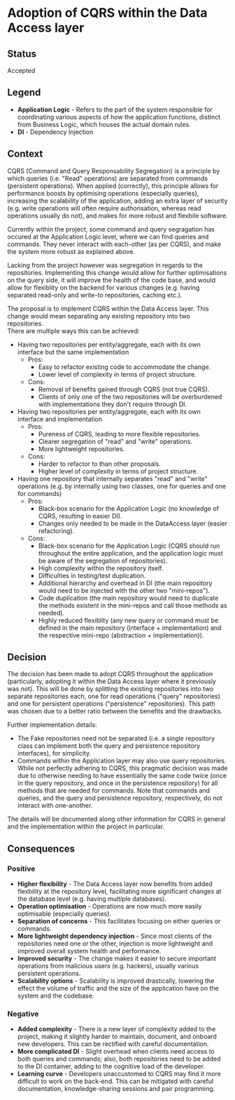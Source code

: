 # Adoption of CQRS within the Data Access layer

## Status
Accepted

## Legend
- **Application Logic** - Refers to the part of the system responsible for coordinating various aspects of how the application functions, distinct from Business Logic, which houses the actual domain rules.
- **DI** - Dependency Injection

## Context
CQRS (Command and Query Responsability Segregation) is a principle by which queries (i.e. "Read" operations) are separated from commands (persistent operations). When applied (correctly), this principle allows for performance boosts by optimising operations (especially queries), increasing the scalability of the application, adding an extra layer of security (e.g. write operations will often require authorisation, whereas read operations usually do not), and makes for more robust and flexbile software.

Currently within the project, some command and query segragation has occured at the Application Logic level, where we can find queries and commands. They never interact with each-other (as per CQRS), and make the system more robust as explained above.

Lacking from the project however was segregation in regards to the repositories. Implementing this change would allow for further optimisations on the query side, it will improve the health of the code base, and would allow for flexiblity on the backend for various changes (e.g. having separated read-only and write-to repositories, caching etc.).

The proposal is to implement CQRS within the Data Access layer. This change would mean separating any existing repository into two repositories.  
There are multiple ways this can be achieved:
- Having two repositories per entity/aggregate, each with its own interface but the same implementation  
    - Pros:
        - Easy to refactor existing code to accommodate the change.
        - Lower level of complexity in terms of project structure.
    - Cons:
        - Removal of benefits gained through CQRS (not true CQRS).
        - Clients of only one of the two repositories will be overburdened with implementations they don't require through DI.
- Having two repositories per entity/aggregate, each with its own interface and implementation
    - Pros: 
        - Pureness of CQRS, leading to more flexible repositories.
        - Clearer segregation of "read" and "write" operations.
        - More lightweight repositories.
    - Cons:
        - Harder to refactor to than other proposals.
        - Higher level of complexity in terms of project structure.
- Having one repository that internally separates "read" and "write" operations (e.g. by internally using two classes, one for queries and one for commands)
    - Pros:
        - Black-box scenario for the Application Logic (no knowledge of CQRS, resulting in easier DI).
        - Changes only needed to be made in the DataAccess layer (easier refactoring).
    - Cons:
        - Black-box scenario for the Application Logic (CQRS should run throughout the entire application, and the application logic must be aware of the segregation of repositories).
        - High complexity within the repository itself.
        - Difficulties in testing/test duplication.
        - Additional hierarchy and overhead in DI (the main repository would need to be injected with the other two "mini-repos").
        - Code duplication (the main repository would need to duplicate the methods existent in the mini-repos and call those methods as needed).
        - Highly reduced flexiblity (any new query or command must be defined in the main repository (interface + implementation) and the respective mini-repo (abstraction + implementation)).

## Decision
The decision has been made to adopt CQRS throughout the application (particularly, adopting it within the Data Access layer where it previously was not). This will be done by splitting the existing repositories into two separate repositories each, one for read operations ("query" repositories) and one for persistent operations ("persistence" repositories). This path was chosen due to a better ratio between the benefits and the drawbacks.

Further implementation details:
- The Fake repositories need not be separated (i.e. a single repository class can implement both the query and persistence repository interfaces), for simplicity.
- Commands within the Application layer may also use query repositories. While not perfectly adhering to CQRS, this pragmatic decision was made due to otherwise needing to have essentially the same code twice (once in the query repository, and once in the persistence repository) for all methods that are needed for commands. Note that commands and queries, and the query and persistence repository, respectively, do not interact with one-another.

The details will be documented along other information for CQRS in general and the implementation within the project in particular.

## Consequences

### Positive
- **Higher flexibility** - The Data Access layer now benefits from added flexbility at the repository level, facilitating more significant changes at the database level (e.g. having multiple databases).
- **Operation optimisation** - Operations are now much more easily optimisable (especially queries).
- **Separation of concerns** - This facilitates focusing on either queries or commands.
- **More lightweight dependency injection** - Since most clients of the repositories need one or the other, injection is more lightweight and improved overall system health and performance.
- **Improved security** - The change makes it easier to secure important operations from malicious users (e.g. hackers), usually various persistent operations.
- **Scalability options** - Scalability is improved drastically, lowering the effect the volume of traffic and the size of the application have on the system and the codebase.

### Negative
- **Added complexity** - There is a new layer of complexity added to the project, making it slightly harder to maintain, document, and onboard new developers. This can be rectified with careful documentation.
- **More complicated DI** - Slight overhead when clients need access to both queries and commands; also, both repositories need to be added to the DI container, adding to the cognitive load of the developer.
- **Learning curve** - Developers unaccustomed to CQRS may find it more difficult to work on the back-end. This can be mitigated with careful documentation, knowledge-sharing sessions and pair programming.
